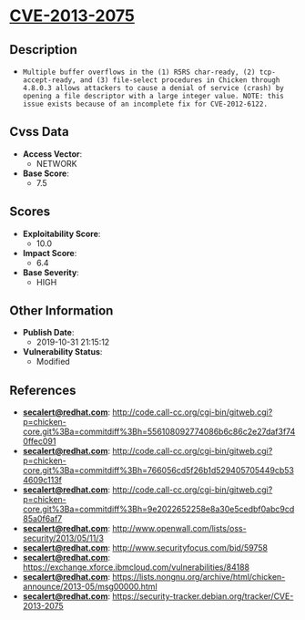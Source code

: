 
# [CVE-2013-2075](https://cve.mitre.org/cgi-bin/cvename.cgi?name=CVE-2013-2075)

## Description

- `Multiple buffer overflows in the (1) R5RS char-ready, (2) tcp-accept-ready, and (3) file-select procedures in Chicken through 4.8.0.3 allows attackers to cause a denial of service (crash) by opening a file descriptor with a large integer value. NOTE: this issue exists because of an incomplete fix for CVE-2012-6122.`

## Cvss Data

- **Access Vector**:
  - NETWORK
- **Base Score**:
  - 7.5

## Scores

- **Exploitability Score**:
  - 10.0
- **Impact Score**:
  - 6.4
- **Base Severity**:
  - HIGH

## Other Information

- **Publish Date**:
  - 2019-10-31 21:15:12
- **Vulnerability Status**:
  - Modified

## References

- **secalert@redhat.com**: http://code.call-cc.org/cgi-bin/gitweb.cgi?p=chicken-core.git%3Ba=commitdiff%3Bh=556108092774086b6c86c2e27daf3f740ffec091
- **secalert@redhat.com**: http://code.call-cc.org/cgi-bin/gitweb.cgi?p=chicken-core.git%3Ba=commitdiff%3Bh=766056cd5f26b1d529405705449cb534609c113f
- **secalert@redhat.com**: http://code.call-cc.org/cgi-bin/gitweb.cgi?p=chicken-core.git%3Ba=commitdiff%3Bh=9e2022652258e8a30e5cedbf0abc9cd85a0f6af7
- **secalert@redhat.com**: http://www.openwall.com/lists/oss-security/2013/05/11/3
- **secalert@redhat.com**: http://www.securityfocus.com/bid/59758
- **secalert@redhat.com**: https://exchange.xforce.ibmcloud.com/vulnerabilities/84188
- **secalert@redhat.com**: https://lists.nongnu.org/archive/html/chicken-announce/2013-05/msg00000.html
- **secalert@redhat.com**: https://security-tracker.debian.org/tracker/CVE-2013-2075
